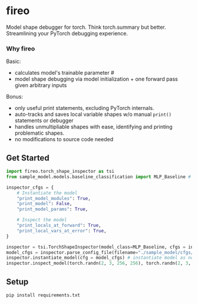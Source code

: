 # fireo
Model shape debugger for torch. Think torch.summary but better. Streamlining your PyTorch debugging experience.

### Why fireo

Basic:
- calculates model's trainable parameter #
- model shape debugging via model initialization + one forward pass given arbitrary inputs
  
Bonus:
- only useful print statements, excluding PyTorch internals.
- auto-tracks and saves local variable shapes w/o manual `print()` statements or debugger
- handles unmultipliable shapes with ease, identifying and printing problematic shapes.
- no modifications to source code needed

## Get Started
```python
import fireo.torch_shape_inspector as tsi
from sample_model.models.baseline_classification import MLP_Baseline # import model

inspector_cfgs = {
    # Instantiate the model
    "print_model_modules": True,
    "print_model": False, 
    "print_model_params": True,

    # Inspect the model
    "print_locals_at_forward": True,
    "print_local_vars_at_error": True,
}

inspector = tsi.TorchShapeInspector(model_class=MLP_Baseline, cfgs = inspector_cfgs)
model_cfgs = inspector.parse_config_file(filename="./sample_model/cfgs/baseline_classification_mlp.yaml")
inspector.instantiate_model(cfg = model_cfgs) # instantiate model as normal
inspector.inspect_model(torch.randn(2, 3, 256, 256), torch.randn(2, 3, 256, 256))

```

## Setup
```
pip install requirements.txt

```

